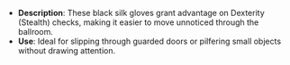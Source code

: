 - **Description**: These black silk gloves grant advantage on Dexterity (Stealth) checks, making it easier to move unnoticed through the ballroom.
- **Use**: Ideal for slipping through guarded doors or pilfering small objects without drawing attention.